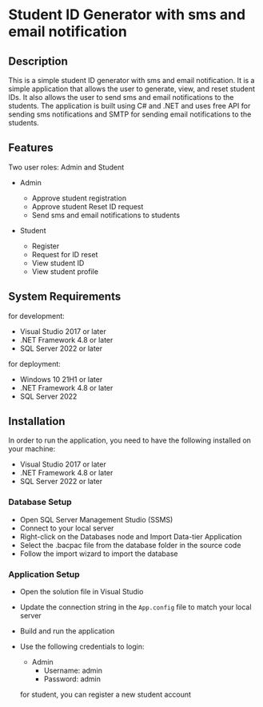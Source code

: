 # Student ID Generator with sms and email notification

## Description
This is a simple student ID generator with sms and email notification. It is a simple application that allows the user to generate, view, and reset student IDs. It also allows the user to send sms and email notifications to the students. The application is built using C# and .NET and uses free API for sending sms notifications and SMTP for sending email notifications to the students.

## Features
Two user roles: Admin and Student
- Admin
  - Approve student registration
  - Approve student Reset ID request
  - Send sms and email notifications to students

- Student
    - Register
    - Request for ID reset
    - View student ID
    - View student profile

## System Requirements

for development:
- Visual Studio 2017 or later
- .NET Framework 4.8 or later
- SQL Server 2022 or later

for deployment:
- Windows 10 21H1 or later
- .NET Framework 4.8 or later
- SQL Server 2022

## Installation

In order to run the application, you need to have the following installed on your machine:
- Visual Studio 2017 or later
- .NET Framework 4.8 or later
- SQL Server 2022 or later

### Database Setup
- Open SQL Server Management Studio (SSMS)
- Connect to your local server
- Right-click on the Databases node and Import Data-tier Application
- Select the .bacpac file from the database folder in the source code
- Follow the import wizard to import the database

### Application Setup
- Open the solution file in Visual Studio
- Update the connection string in the `App.config` file to match your local server
- Build and run the application
- Use the following credentials to login:
  - Admin
    - Username: admin
    - Password: admin
    
  for student, you can register a new student account






